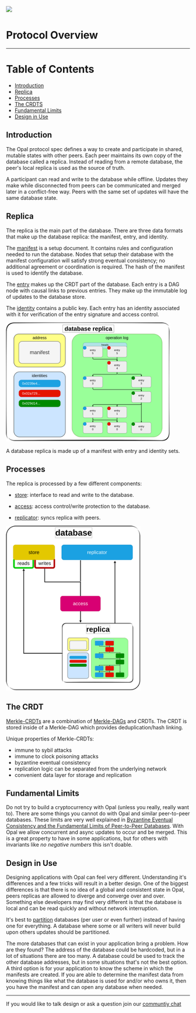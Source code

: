 # ![](https://img.shields.io/badge/status-wip-orange.svg?style=flat-square)

# Protocol Overview

-----

# Table of Contents

- [Introduction](#introduction)
- [Replica](#replica)
- [Processes](#processes)
- [The CRDTS](#the-crdts)
- [Fundamental Limits](#fundamental-limits)
- [Design in Use](#design-in-use)

## Introduction

The Opal protocol spec defines a way to create and participate in shared, mutable states with other peers.
Each peer maintains its own copy of the database called a replica.
Instead of reading from a remote database, the peer's local replica is used as the source of truth.

A participant can read and write to the database while offline.
Updates they make while disconnected from peers can be communicated and merged later in a conflict-free way.
Peers with the same set of updates will have the same database state.

## Replica

The replica is the main part of the database.
There are three data formats that make up the database replica: the manifest, entry, and identity.

The [manifest](./MANIFEST.md) is a setup document.
It contains rules and configuration needed to run the database.
Nodes that setup their database with the manifest configuration will satisfy strong eventual consistency;
no additional agreement or coordination is required.
The hash of the manifest is used to identify the database.

The [entry](./entry) makes up the CRDT part of the database.
Each entry is a DAG node with causal links to previous entries.
They make up the immutable log of updates to the database store.

The [identity](./identity) contains a public key.
Each entry has an identity associated with it for verification of the entry signature and access control.

<img src="./.assets/replica_diagram.png" width="450" alt="A database replica is made up of a manifest, and sets of entry and identity." />

A database replica is made up of a manifest with entry and identity sets.

## Processes

The replica is processed by a few different components: 

 - [store](./store): interface to read and write to the database.

 - [access](./access): access control/write protection to the database.

 - [replicator](./replicator): syncs replica with peers.

<img src="./.assets/database_diagram.png" height="450"/>

## The CRDT

[Merkle-CRDTs](https://research.protocol.ai/publications/merkle-crdts-merkle-dags-meet-crdts/) are a combination of [Merkle-DAGs](https://docs.ipfs.tech/concepts/merkle-dag/) and CRDTs.
The CRDT is stored inside of a Merkle-DAG which provides deduplication/hash linking.

Unique properties of Merkle-CRDTs:
- immune to sybil attacks
- immune to clock poisoning attacks
- byzantine eventual consistency
- replication logic can be separated from the underlying network
- convenient data layer for storage and replication



## Fundamental Limits

Do not try to build a cryptocurrency with Opal (unless you really, really want to).
There are some things you cannot do with Opal and similar peer-to-peer databases.
These limits are very well explained in [Byzantine Eventual Consistency and the Fundamental Limits of Peer-to-Peer Databases](https://martin.kleppmann.com/2021/10/07/consensusdays.html).
With Opal we allow concurrent and async updates to occur and be merged.
This is a great property to have in some applications, but for others with invariants like *no negative numbers* this isn't doable.

## Design in Use

Designing applications with Opal can feel very different.
Understanding it's differences and a few tricks will result in a better design.
One of the biggest differences is that there is no idea of a global and consistent state in Opal, peers replicas are allowed to diverge and converge over and over.
Something else developers may find very different is that the database is local and can be read quickly and without network interruption.

It's best to [partition](https://en.wikipedia.org/wiki/Partition_(database)) databases (per user or even further) instead of having one for everything.
A database where some or all writers will never build upon others updates should be partitioned.

The more databases that can exist in your application bring a problem. How are they found?
The address of the database could be hardcoded, but in a lot of situations there are too many.
A database could be used to track the other database addresses, but in some situations that's not the best option.
A third option is for your application to know the scheme in which the manifests are created.
If you are able to determine the manifest data from knowing things like what the database is used for and/or who owns it,
then you have the manifest and can open any database when needed.

----

If you would like to talk design or ask a question join our [communtiy chat](https://matrix.to/#/#opal:matrix.org)
